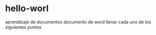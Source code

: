 # hello-worl
aprendizaje de documentos 
documento de word 
llenar cada uno de los siguientes puntos 
